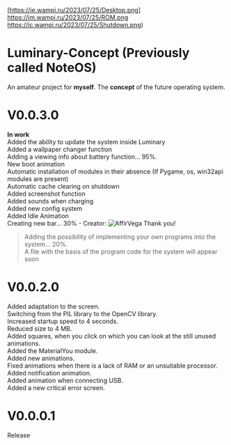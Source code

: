 [https://ie.wampi.ru/2023/07/25/Desktop.png]
https://im.wampi.ru/2023/07/25/ROM.png
https://ic.wampi.ru/2023/07/25/Shutdown.png)



# Luminary-Concept (Previously called NoteOS)
An amateur project for **myself**. The **concept** of the future operating system.

# V0.0.3.0
**In work**\
Added the ability to update the system inside Luminary\
Added a wallpaper changer function\
Adding a viewing info about battery function... 95%.\
New boot animation\
Automatic installation of modules in their absence (If Pygame, os, win32api modules are present)\
Automatic cache clearing on shutdown\
Added screenshot function\
Added sounds when charging\
Added new config system\
Added Idle Animation\
Creating new bar... 30% - Creator: ![AffirVega](https://github.com/affirVega)  Thank you!
>Adding the possibility of implementing your own programs into the system... 20%.\
A file with the basis of the program code for the system will appear soon



# V0.0.2.0
Added adaptation to the screen.\
Switching from the PIL library to the OpenCV library.\
Increased startup speed to 4 seconds.\
Reduced size to 4 MB.\
Added squares, when you click on which you can look at the still unused animations.\
Added the MaterialYou module.\
Added new animations.\
Fixed animations when there is a lack of RAM or an unsuitable processor.\
Added notification animation.\
Added animation when connecting USB.\
Added a new critical error screen.


# V0.0.0.1
Release
